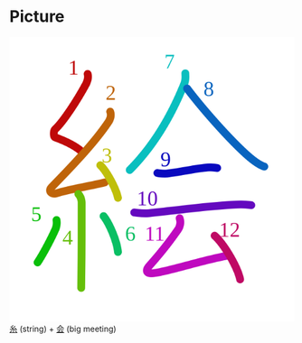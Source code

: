 # Picture
![7d75](Kanji/kanji-colorize/7d75.svg)
[糸](Kanji/kanji-dict/糸.md) (string) + [会](Kanji/kanji-dict/会.md) (big meeting) 
